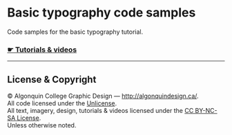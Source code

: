 # Basic typography code samples

Code samples for the basic typography tutorial.

### [☛ Tutorials & videos](http://learn-the-web.algonquindesign.ca/topics/basic-typography/)

---

## License & Copyright

© Algonquin College Graphic Design — <http://algonquindesign.ca/>.<br>
All code licensed under the [Unlicense](UNLICENSE).<br>
All text, imagery, design, tutorials & videos licensed under the [CC BY-NC-SA License](http://creativecommons.org/licenses/by-nc-sa/4.0/).<br>
Unless otherwise noted.
